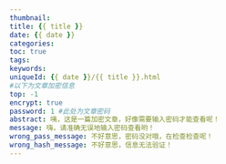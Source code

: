 ```yaml
---
thumbnail:
title: {{ title }}
date: {{ date }}
categories: 
toc: true
tags:
keywords:
uniqueId: {{ date }}/{{ title }}.html
#以下为文章加密信息
top: -1
encrypt: true
password: 1 #此处为文章密码
abstract: 咦，这是一篇加密文章，好像需要输入密码才能查看呢！
message: 嗨，请准确无误地输入密码查看哟！
wrong_pass_message: 不好意思，密码没对哦，在检查检查呢！
wrong_hash_message: 不好意思，信息无法验证！
---
```


